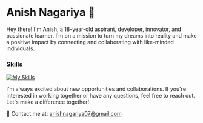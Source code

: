 # Anish Nagariya 👋
Hey there! I'm Anish, a 18-year-old aspirant, developer, innovator, and passionate learner. I'm on a mission to turn my dreams into reality and make a positive impact by connecting and collaborating with like-minded individuals.

### Skills
[![My Skills](https://skillicons.dev/icons?i=aws,gcp,py,mongodb,tensorflow,git,cpp,django,java,js,&perline=5)](https://skillicons.dev)

I'm always excited about new opportunities and collaborations. If you're interested in working together or have any questions, feel free to reach out. Let's make a difference together!

📧 Contact me at: [anishnagariya07@gmail.com](anishnagariya07@gmail.com)
